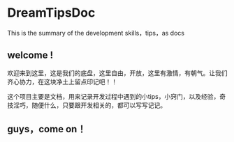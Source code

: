 # DreamTipsDoc
This is the summary of the development skills，tips，as docs

## welcome !

欢迎来到这里，这是我们的底盘，这里自由，开放，这里有激情，有朝气。让我们齐心协力，在这块净土上留点印记吧！！


这个项目主要是文档，用来记录开发过程中遇到的小tips，小窍门，以及经验，奇技淫巧，随便什么，只要跟开发相关的，都可以写写记记。

## guys，come on！
